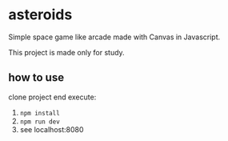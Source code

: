 # asteroids
Simple space game like arcade made with Canvas in Javascript.

This project is made only for study.

## how to use
clone project end execute:
1. `npm install`
2. `npm run dev`
3. see localhost:8080
